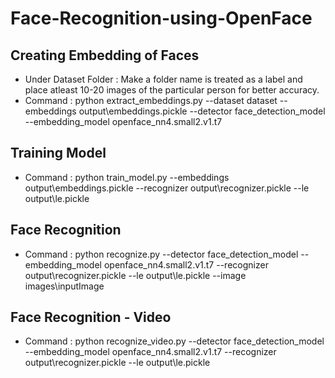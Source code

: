 # Face-Recognition-using-OpenFace

## Creating Embedding of Faces
- Under Dataset Folder : Make a folder name is treated as a label and place atleast 10-20 images of the particular person for better accuracy.
- Command : python extract_embeddings.py --dataset dataset --embeddings output\embeddings.pickle --detector face_detection_model --embedding_model openface_nn4.small2.v1.t7

## Training Model
- Command : python train_model.py --embeddings output\embeddings.pickle --recognizer output\recognizer.pickle --le output\le.pickle

## Face Recognition 
-  Command : python recognize.py --detector face_detection_model --embedding_model openface_nn4.small2.v1.t7 --recognizer output\recognizer.pickle --le output\le.pickle --image images\inputImage

## Face Recognition - Video
- Command : python recognize_video.py --detector face_detection_model --embedding_model openface_nn4.small2.v1.t7 --recognizer output\recognizer.pickle --le output\le.pickle
